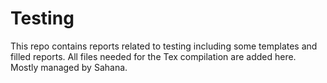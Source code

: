 # Testing
This repo contains reports related to testing including some templates and filled reports.
All files needed for the Tex compilation are added here.
Mostly managed by Sahana.
